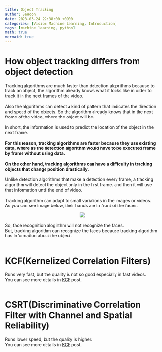 ```yaml
---
title: Object Tracking
author: SeHoon
date: 2023-03-24 22:38:00 +0900
categories: [Vision Machine Learning, Introduction]
tags: [machine learning, python]
math: true
mermaid: true
---
```


# How object tracking differs from object detection
Tracking algorithms are much faster than detection algorithms because to track an object, the algorithm already knows what it looks like in order to track it in the next frames of the video.
<br><br>
Also the algorithms can detect a kind of pattern that indicates the direction and speed of the objects. So the algorithm already knows that in the next frame of the video, where the object will be.
<br><br>
In short, the information is used to predict the location of the object in the next frame.
<br><br>
**For this reason, tracking algorithms are faster because they use existing data, where as the detection algorithm would have to be executed frame by frame without using data.**
<br><br>
**On the other hand, tracking algorithms can have a difficulty in tracking objects that change position drastically.**
<br><br>
Unlike detection algorithms that make a detection every frame, a tracking algorithm will detect the object only in the first frame. and then it will use that information until the end of video.
<br><br>
Tracking algorithm can adapt to small variations in the images or videos.<br>
As you can see image below, their hands are in front of the faces.<br>
<center>
<img src="https://user-images.githubusercontent.com/28240052/227708295-f4ffc934-ca97-456b-ae17-7271420086f8.png">
</center><br>
So, face recognition alogirthm will not recognize the faces.<br>
But, tracking algorithm can recognize the faces because tracking algorithm has information about the object.
<br><br>

# KCF(Kernelized Correlation Filters)
Runs very fast, but the quality is not so good especially in fast videos.<br>
You can see more details in [KCF](https://csh970605.github.io/posts/KCF) post.<br><br>
# CSRT(Discriminative Correlation Filter with Channel and Spatial Reliability)
Runs lower speed, but the quality is higher.<br>
You can see more details in [KCF](https://csh970605.github.io/posts/CSRT) post.<br><br>